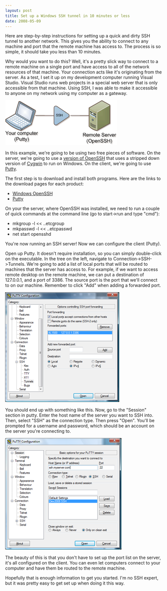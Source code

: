 ```yaml
---
layout: post
title: Set up a Windows SSH tunnel in 10 minutes or less
date: 2008-05-09
---
```

Here are step-by-step instructions for setting up a quick and dirty SSH tunnel to another network. This gives you the ability to connect to any machine and port that the remote machine has access to. The process is so simple, it should take you less than 10 minutes.

Why would you want to do this? Well, it's a pretty slick way to connect to a remote machine on a single port and have access to all of the network resources of that machine. Your connection acts like it's originating from the server. As a test, I set it up on my development computer running Visual Studio. Visual Studio runs web projects in a special web server that is only accessible from that machine. Using SSH, I was able to make it accessible to anyone on my network using my computer as a gateway.

![SSH Diagram](ssh-diagram.gif) 

In this example, we're going to be using two free pieces of software. On the server, we're going to use a [version of OpenSSH](http://sshwindows.sourceforge.net/) that uses a stripped down version of [Cygwin](http://www.cygwin.com/) to run on Windows. On the client, we're going to use [Putty](http://www.chiark.greenend.org.uk/~sgtatham/putty/).

The first step is to download and install both programs. Here are the links to the download pages for each product:

*  [Windows OpenSSH](http://sshwindows.sourceforge.net/download/)
*  [Putty](http://www.chiark.greenend.org.uk/~sgtatham/putty/download.html)  

On your the server, where OpenSSH was installed, we need to run a couple of quick commands at the command line (go to start->run and type "cmd"):

* mkgroup -l << ..etcgroup
* mkpasswd -l << ..etcpasswd
* net start opensshd  

You're now running an SSH server! Now we can configure the client (Putty).

Open up Putty. It doesn't require installation, so you can simply double-click on the executable. In the tree on the left, navigate to Connection->SSH->Tunnels. We're going to add a list of local ports that will be routed to machines that the server has access to. For example, if we want to access remote desktop on the remote machine, we can put a destination of 127.0.0.1, and a port of 3386. The source port is the port that we'll connect to on our machine. Remember to click "Add" when adding a forwarded port.

![SSH Tunnels in Putty](putty.png) 

You should end up with something like this. Now, go to the "Session" section in putty. Enter the host name of the server you want to SSH into. Then, select "SSH" as the connection type. Then press "Open". You'll be prompted for a username and password, which should be an account on the server you're connecting to.

![Putty Host Name Screen](putty2.png) 

The beauty of this is that you don't have to set up the port list on the server, it's all configured on the client. You can even let computers connect to your computer and have them be routed to the remote machine.

Hopefully that is enough information to get you started. I'm no SSH expert, but it was pretty easy to get set up when doing it this way.